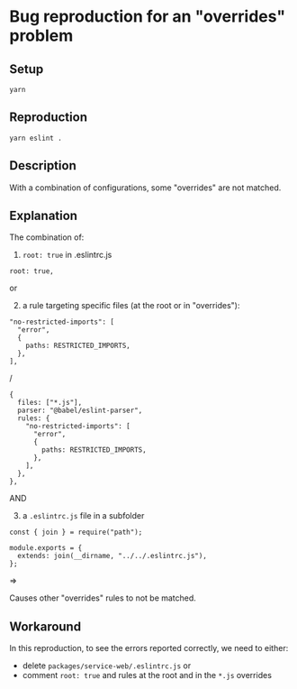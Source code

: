 # Bug reproduction for an "overrides" problem

## Setup

```
yarn
```

## Reproduction

```
yarn eslint .
```

## Description

With a combination of configurations, some "overrides" are not matched.

## Explanation

The combination of:

1. `root: true` in .eslintrc.js

```
root: true,
```

or

2. a rule targeting specific files (at the root or in "overrides"):

```
"no-restricted-imports": [
  "error",
  {
    paths: RESTRICTED_IMPORTS,
  },
],
```

/

```
{
  files: ["*.js"],
  parser: "@babel/eslint-parser",
  rules: {
    "no-restricted-imports": [
      "error",
      {
        paths: RESTRICTED_IMPORTS,
      },
    ],
  },
},
```

AND

3. a `.eslintrc.js` file in a subfolder

```
const { join } = require("path");

module.exports = {
  extends: join(__dirname, "../../.eslintrc.js"),
};
```

=>

Causes other "overrides" rules to not be matched.

## Workaround

In this reproduction, to see the errors reported correctly, we need to either:

- delete `packages/service-web/.eslintrc.js`
  or
- comment `root: true` and rules at the root and in the `*.js` overrides
